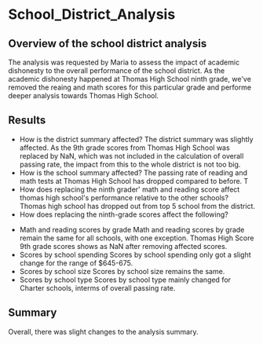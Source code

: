 # School_District_Analysis
## Overview of the school district analysis
The analysis was requested by Maria to assess the impact of academic dishonesty to the overall performance of the school district. As the academic dishonesty happened at Thomas High School ninth grade, we've removed the reaing and math scores for this particular grade and performe deeper analysis towards Thomas High School.  
## Results
* How is the district summary affected?
The district summary was slightly affected. As the 9th grade scores from Thomas High School was replaced by NaN, which was not included in the calculation of overall passing rate, the impact from this to the whole district is not too big.
* How is the school summary affected?
The passing rate of reading and math tests at Thomas High School has dropped compared to before. T
* How does replacing the ninth grader' math and reading score affect thomas high school's performance relative to the other schools?
Thomas high school has dropped out from top 5 school from the district.
* How does replacing the ninth-grade scores affect the following?
- Math and reading scores by grade
Math and reading scores by grade remain the same for all schools, with one exception. Thomas High Score 9th grade scores shows as NaN after removing affected scores.
- Scores by school spending
Scores by school spending only got a slight change for the range of $645-675.
- Scores by school size
Scores by school size remains the same.
- Scores by school type
Scores by school type mainly changed for Charter schools, interms of overall passing rate.
## Summary
Overall, there was slight changes to the analysis summary. 
